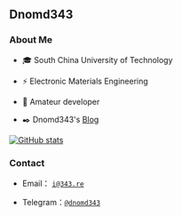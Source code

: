 ## Dnomd343

### About Me

+ 🎓 South China University of Technology

+ ⚡ Electronic Materials Engineering

+ 🧱 Amateur developer

+ ✒️ Dnomd343's [Blog](https://blog.dnomd343.top/)

[![GitHub stats](https://github-readme-stats.vercel.app/api?username=dnomd343&count_private=true&hide=prs&show_icons=true&include_all_commits=true&theme=onedark)](https://github.com/dnomd343)

### Contact

+ Email： [`i@343.re`](mailto:i@343.re)

+ Telegram：[`@dnomd343`](https://t.me/dnomd343)

